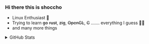 ### Hi there this is shoccho 

- Linux Enthusiast 🐧
- Trying to learn <strike>go</strike> <strike>rust</strike>, <strike>zig</strike>, <strike>OpenGL</strike>, <strike>C</strike> ....... everything I guess 🤷‍♂️
- and many more things

<details>
  <summary> GitHub Stats </summary>
  
## &#x1f4c8; 
  
<!-- ![shoccho's github stats](https://github-readme-stats.vercel.app/api?username=shoccho&count_private=true) -->
<img alt="shoccho/stats" src="https://github-readme-stats.vercel.app/api?theme=github_dark&amp;title_color=2EB398&amp;username=shoccho&amp;count_private=true&amp;show_icons=true"/>
  
<!-- ![Top Langs](https://github-readme-stats.vercel.app/api/top-langs/?username=shoccho&layout=compact) -->
<img alt="shoccho/graph" src="https://github-profile-summary-cards.vercel.app/api/cards/profile-details?username=shoccho&amp;theme=github_dark"/>
  
<details>

